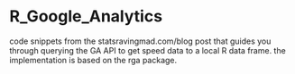 R_Google_Analytics
==============

code snippets from the statsravingmad.com/blog post that guides you through querying the GA API to get speed data to a local R data frame.
the implementation is based on the rga package.
